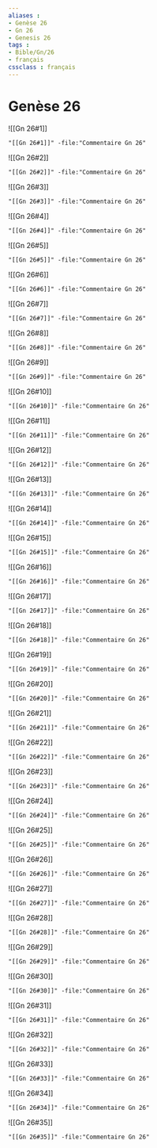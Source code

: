```yaml
---
aliases : 
- Genèse 26
- Gn 26
- Genesis 26
tags : 
- Bible/Gn/26
- français
cssclass : français
---
```


# Genèse 26

![[Gn 26#1]]

```query
"[[Gn 26#1]]" -file:"Commentaire Gn 26"
```

![[Gn 26#2]]

```query
"[[Gn 26#2]]" -file:"Commentaire Gn 26"
```

![[Gn 26#3]]

```query
"[[Gn 26#3]]" -file:"Commentaire Gn 26"
```

![[Gn 26#4]]

```query
"[[Gn 26#4]]" -file:"Commentaire Gn 26"
```

![[Gn 26#5]]

```query
"[[Gn 26#5]]" -file:"Commentaire Gn 26"
```

![[Gn 26#6]]

```query
"[[Gn 26#6]]" -file:"Commentaire Gn 26"
```

![[Gn 26#7]]

```query
"[[Gn 26#7]]" -file:"Commentaire Gn 26"
```

![[Gn 26#8]]

```query
"[[Gn 26#8]]" -file:"Commentaire Gn 26"
```

![[Gn 26#9]]

```query
"[[Gn 26#9]]" -file:"Commentaire Gn 26"
```

![[Gn 26#10]]

```query
"[[Gn 26#10]]" -file:"Commentaire Gn 26"
```

![[Gn 26#11]]

```query
"[[Gn 26#11]]" -file:"Commentaire Gn 26"
```

![[Gn 26#12]]

```query
"[[Gn 26#12]]" -file:"Commentaire Gn 26"
```

![[Gn 26#13]]

```query
"[[Gn 26#13]]" -file:"Commentaire Gn 26"
```

![[Gn 26#14]]

```query
"[[Gn 26#14]]" -file:"Commentaire Gn 26"
```

![[Gn 26#15]]

```query
"[[Gn 26#15]]" -file:"Commentaire Gn 26"
```

![[Gn 26#16]]

```query
"[[Gn 26#16]]" -file:"Commentaire Gn 26"
```

![[Gn 26#17]]

```query
"[[Gn 26#17]]" -file:"Commentaire Gn 26"
```

![[Gn 26#18]]

```query
"[[Gn 26#18]]" -file:"Commentaire Gn 26"
```

![[Gn 26#19]]

```query
"[[Gn 26#19]]" -file:"Commentaire Gn 26"
```

![[Gn 26#20]]

```query
"[[Gn 26#20]]" -file:"Commentaire Gn 26"
```

![[Gn 26#21]]

```query
"[[Gn 26#21]]" -file:"Commentaire Gn 26"
```

![[Gn 26#22]]

```query
"[[Gn 26#22]]" -file:"Commentaire Gn 26"
```

![[Gn 26#23]]

```query
"[[Gn 26#23]]" -file:"Commentaire Gn 26"
```

![[Gn 26#24]]

```query
"[[Gn 26#24]]" -file:"Commentaire Gn 26"
```

![[Gn 26#25]]

```query
"[[Gn 26#25]]" -file:"Commentaire Gn 26"
```

![[Gn 26#26]]

```query
"[[Gn 26#26]]" -file:"Commentaire Gn 26"
```

![[Gn 26#27]]

```query
"[[Gn 26#27]]" -file:"Commentaire Gn 26"
```

![[Gn 26#28]]

```query
"[[Gn 26#28]]" -file:"Commentaire Gn 26"
```

![[Gn 26#29]]

```query
"[[Gn 26#29]]" -file:"Commentaire Gn 26"
```

![[Gn 26#30]]

```query
"[[Gn 26#30]]" -file:"Commentaire Gn 26"
```

![[Gn 26#31]]

```query
"[[Gn 26#31]]" -file:"Commentaire Gn 26"
```

![[Gn 26#32]]

```query
"[[Gn 26#32]]" -file:"Commentaire Gn 26"
```

![[Gn 26#33]]

```query
"[[Gn 26#33]]" -file:"Commentaire Gn 26"
```

![[Gn 26#34]]

```query
"[[Gn 26#34]]" -file:"Commentaire Gn 26"
```

![[Gn 26#35]]

```query
"[[Gn 26#35]]" -file:"Commentaire Gn 26"
```

